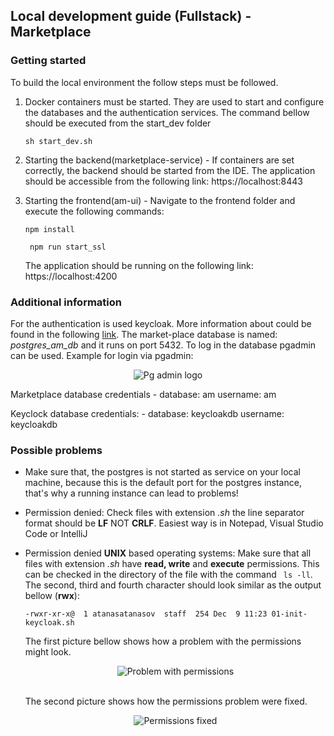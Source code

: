 ## Local development guide (Fullstack) - Marketplace

### Getting started 
To build the local environment the follow steps must be followed.
1. Docker containers must be started. They are used to start and configure the databases and the authentication services.
The command bellow should be executed from the start_dev folder
   ```
   sh start_dev.sh
   ```

2. Starting the backend(marketplace-service) - If containers are set correctly, the backend should be started from the 
IDE. The application should be accessible from the following link: https://localhost:8443
3. Starting the frontend(am-ui) - Navigate to the frontend folder and execute the following commands:
   ```
   npm install
   ```
   ```
    npm run start_ssl
   ```
   The application should be running on the following link: https://localhost:4200

### Additional information

For the authentication is used keycloak. More information about could be found in the following [link](https://www.keycloak.org/).
The market-place database is named: _postgres_am_db_ and it runs on port 5432. To log in the database pgadmin can be used.
Example for login via pgadmin:

<p align="center">
   <img align="center" alt="Pg admin logo" src="/Users/atanasatanasov/Code/Akros-Marketplace/infrastructure/start_dev/docs_images/pgAdminLogin.png"/>
</p>

Marketplace database credentials - database: am username: am

Keyclock database credentials: - database: keycloakdb username: keycloakdb 

### Possible problems
- Make sure that, the postgres is not started as service on your local machine, because this is the default port for the postgres instance,
  that's why a running instance can lead to problems!
- Permission denied: Check files with extension _.sh_ the line separator format should be **LF** NOT **CRLF**.
  Easiest way is in Notepad, Visual Studio Code or IntelliJ
- Permission denied **UNIX** based operating systems: Make sure that all files with
  extension _.sh_ have **read, write** and **execute** permissions. This can be checked in the directory of the file with
  the command ``` ls -ll```. The second, third and fourth character should look similar as the output bellow (**rwx**):
  ```
  -rwxr-xr-x@  1 atanasatanasov  staff  254 Dec  9 11:23 01-init-keycloak.sh
  ```
  The first picture bellow shows how a problem with the permissions might look.

  <p align="center">
   <img align="center" alt="Problem with permissions" src="/Users/atanasatanasov/Code/Akros-Marketplace/infrastructure/start_dev/docs_images/permissionsProblem.png"/>
  </p>
  <br/>
  The second picture shows how the permissions problem were fixed.
   <p align="center">
   <img align="center" alt="Permissions fixed" src="/Users/atanasatanasov/Code/Akros-Marketplace/infrastructure/start_dev/docs_images/permissionsFixed.png"/>
  </p>





